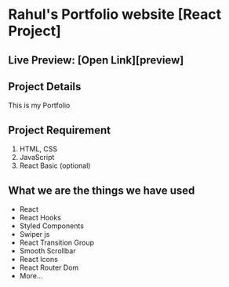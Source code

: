 # Rahul's Portfolio website [React Project]

## Live Preview: [Open Link][preview]


## Project Details

This is my Portfolio

## Project Requirement

1. HTML, CSS
1. JavaScript
1. React Basic (optional)

## What we are the things we have used

- React
- React Hooks
- Styled Components
- Swiper js
- React Transition Group
- Smooth Scrollbar
- React Icons
- React Router Dom
- More...

 

